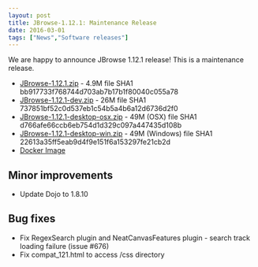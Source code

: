 ```yaml
---
layout: post
title: JBrowse-1.12.1: Maintenance Release
date: 2016-03-01
tags: ["News","Software releases"]
---
```


We are happy to announce JBrowse 1.12.1 release!   This is a maintenance release.

*   [JBrowse-1.12.1.zip](http://jbrowse.org/releases/JBrowse-1.12.1.zip) - 4.9M
file SHA1 bb917733f768744d703ab7b17b1f80040c055a78
*   [JBrowse-1.12.1-dev.zip](http://jbrowse.org/releases/JBrowse-1.12.1-dev.zip) - 26M
file SHA1 737851bf52c0d537eb1c54b5a4b6a12d6736d2f0
*   [JBrowse-1.12.1-desktop-osx.zip](http://jbrowse.org/releases/JBrowse-1.12.1-desktop-osx.zip) - 49M (OSX)
file SHA1 d766afe66ccb6eb754d1d329c097a447435d108b
*   [JBrowse-1.12.1-desktop-win.zip](http://jbrowse.org/releases/JBrowse-1.12.1-desktop-win.zip) - 49M (Windows)
file SHA1 22613a35ff5eab9d4f9e151f6a153297fe21cb2d
*   [Docker Image](https://hub.docker.com/r/jbrowse/gmod-jbrowse/)

## Minor improvements

*   Update Dojo to 1.8.10

## Bug fixes

*   Fix RegexSearch plugin and NeatCanvasFeatures plugin - search track
loading failure (issue #676)
*   Fix compat_121.html to access /css directory

